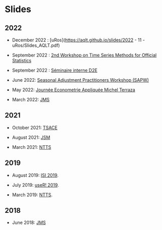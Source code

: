 # Slides

## 2022

- December 2022 : [uRos](https://aqlt.github.io/slides/2022 - 11 - uRos/Slides_AQLT.pdf)

- September 2022 : [2nd Workshop on Time Series Methods for Official Statistics](https://aqlt.github.io/slides/2022%20-%2009%20-%20OECD/Slides_AQLT.pdf)

- September 2022 : [Séminaire interne D2E](https://aqlt.github.io/slides/2022%20-%2009%20-%20D2E/Slides_AQLT.pdf)

- June 2022: [Seasonal Adjustment Practitioners Workshop (SAPW)](https://aqlt.github.io/slides/2022%20-%2006%20-%20SAPW/Slides_AQLT.pdf)

- May 2022: [Journée Econometrie Appliquée Michel Terraza](https://aqlt.github.io/slides/2022%20-%2005%20-%20JEAMT/Slides_AQLT.pdf)

- March 2022: [JMS](https://aqlt.github.io/slides/2021%20-%2010%20-%20TSACE/calendars_doc.pdf)

## 2021

- October 2021: [TSACE](https://aqlt.github.io/slides/2021%20-%2010%20-%20TSACE/calendars_doc.pdf)

- August 2021: [JSM](https://aqlt.github.io/slides/2021%20-%2008%20-%20JSM/Slides_AQLT.pdf)

- March 2021: [NTTS](https://aqlt.github.io/slides/2021%20-%2003%20-%20NTTS/Slides.pdf)

## 2019

- August 2019: [ISI 2019](https://aqlt.github.io/slides/2019%20-%2008%20-%20ISI%202019/rjdemetra.pdf).

- July 2019: [useR! 2019](https://aqlt.github.io/slides/2019%20-%2007%20-%20useR!%202019/rjdemetra.pdf).

- March 2019: [NTTS](https://aqlt.github.io/slides/2019%20-%2003%20-%20NTTS/rjdemetra.pdf).

## 2018

- June 2018: [JMS](https://aqlt.github.io/slides/2018%20-%2006%20-%20JMS/S05_1_PRESENTATION_QUARTIERLATENTE_JMS2018.pdf)


